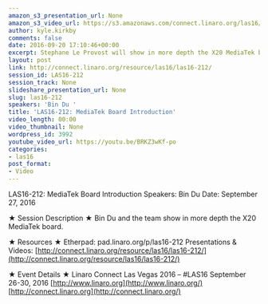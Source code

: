 ```yaml
---
amazon_s3_presentation_url: None
amazon_s3_video_url: https://s3.amazonaws.com/connect.linaro.org/las16/Videos/Tuesday/LAS16-212%20MediaTek%20Board%20X20%20Workshop.mp4
author: kyle.kirkby
comments: false
date: 2016-09-20 17:10:46+00:00
excerpt: Stephane Le Provost will show in more depth the X20 MediaTek board.
layout: post
link: http://connect.linaro.org/resource/las16/las16-212/
session_id: LAS16-212
session_track: None
slideshare_presentation_url: None
slug: las16-212
speakers: 'Bin Du '
title: 'LAS16-212: MediaTek Board Introduction'
video_length: 00:00
video_thumbnail: None
wordpress_id: 3992
youtube_video_url: https://youtu.be/BRKZ3wKf-po
categories:
- las16
post_format:
- Video
---
```


LAS16-212: MediaTek Board Introduction
Speakers: Bin Du
Date: September 27, 2016

★ Session Description ★
Bin Du and the team show in more depth the X20 MediaTek board.

★ Resources ★
Etherpad: pad.linaro.org/p/las16-212
Presentations & Videos: [http://connect.linaro.org/resource/las16/las16-212/](http://connect.linaro.org/resource/las16/las16-212/)

★ Event Details ★
Linaro Connect Las Vegas 2016 – #LAS16
September 26-30, 2016
[http://www.linaro.org](http://www.linaro.org/)
[http://connect.linaro.org](http://connect.linaro.org/)
